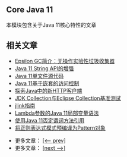 ## Core Java 11

本模块包含关于Java 11核心特性的文章

## 相关文章

+ [Epsilon GC简介：无操作实验性垃圾收集器](http://tu-yucheng.github.io/java-new/2023/06/09/jvm-epsilon-gc-garbage-collector.html)
+ [Java 11 String API的增强](http://tu-yucheng.github.io/java-new/2023/06/09/java-11-string-api.html)
+ [Java 11单文件源代码](http://tu-yucheng.github.io/java-new/2023/06/09/java-single-file-source-code.html)
+ [Java 11基于嵌套的访问控制](http://tu-yucheng.github.io/java-new/2023/06/09/java-nest-based-access-control.html)
+ [探索Java中的新HTTP客户端](http://tu-yucheng.github.io/java-new/2023/06/09/java-9-http-client.html)
+ [JDK Collection与Eclipse Collection基准测试](http://tu-yucheng.github.io/java-new/2023/06/09/jdk-collections-vs-eclipse-collections.html)
+ [jlink指南](http://tu-yucheng.github.io/java-new/2023/06/09/jlink.html)
+ [Lambda参数的Java 11局部变量语法](http://tu-yucheng.github.io/java-new/2023/06/09/java-var-lambda-params.html)
+ [使用Java 11否定谓词方法引用](http://tu-yucheng.github.io/java-new/2023/06/09/java-negate-predicate-method-reference.html)
+ [将正则表达式模式预编译为Pattern对象](http://tu-yucheng.github.io/java-new/2023/06/09/java-regex-pre-compile.html)

- 更多文章： [[<-- prev]](../java-10/README.md)
- 更多文章： [[next -->]](../java-11-2/README.md)